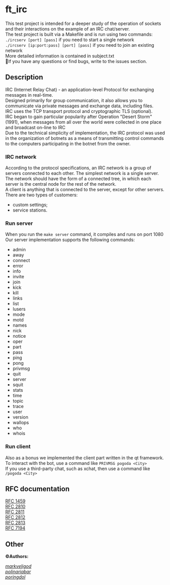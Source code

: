 # ft_irc
  
This test project is intended for a deeper study of the operation of sockets and their interactions on the example of an IRC chat/server.  
The test project is built via a Makefile and is run using two commands:  
`./ircserv [port] [pass]` if you need to start a single network  
`./ircserv [ip:port:pass] [port] [pass]` if you need to join an existing network  
More detailed information is contained in subject.txt  
📌If you have any questions or find bugs, write to the issues section.  
  
## Description
IRC (Internet Relay Chat) - an application-level Protocol for exchanging messages in real-time.  
Designed primarily for group communication, it also allows you to communicate via private messages and exchange data, including files.  
IRC uses the TCP transport protocol and cryptographic TLS (optional).  
IRC began to gain particular popularity after Operation "Desert Storm" (1991), when messages from all over the world were collected in one place and broadcast on-line to IRC  
Due to the technical simplicity of implementation, the IRC protocol was used in the organization of botnets as a means of transmitting control commands to the computers participating in the botnet from the owner.  
### IRC network
According to the protocol specifications, an IRC network is a group of servers connected to each other. The simplest network is a single server.  
The network should have the form of a connected tree, in which each server is the central node for the rest of the network.  
A client is anything that is connected to the server, except for other servers. There are two types of customers:  
- custom settings;  
- service stations.  
  
### Run server
When you run the `make server` command, it compiles and runs on port 1080  
Our server implementation supports the following commands:  
* admin 
* away 
* connect 
* error
* info
* invite
* join
* kick
* kill
* links
* list
* lusers
* mode
* motd
* names
* nick
* notice
* oper
* part
* pass
* ping
* pong
* privmsg
* quit
* server
* squit
* stats
* time
* topic
* trace
* user
* version
* wallops
* who
* whois
  
### Run client
Also as a bonus we implemented the client part written in the qt framework.  
To interact with the bot, use a command like `PRIVMSG pogoda <City>`  
If you use a third-party chat, such as xchat, then use a command like `/pogoda <City>`  
  
## RFC documentation
[RFC 1459](https://tools.ietf.org/html/rfc1459)  
[RFC 2810](https://tools.ietf.org/html/rfc2810)  
[RFC 2811](https://tools.ietf.org/html/rfc2811)  
[RFC 2812](https://tools.ietf.org/html/rfc2812)  
[RFC 2813](https://tools.ietf.org/html/rfc2813)  
[RFC 7194](https://tools.ietf.org/html/rfc7194)  
  
## Other
**:copyright:Authors:**  
  
*[markveligod](https://github.com/markveligod)*  
*[polinariabar](https://github.com/polinariabar)*  
*[poringdol](https://github.com/poringdol)*  

